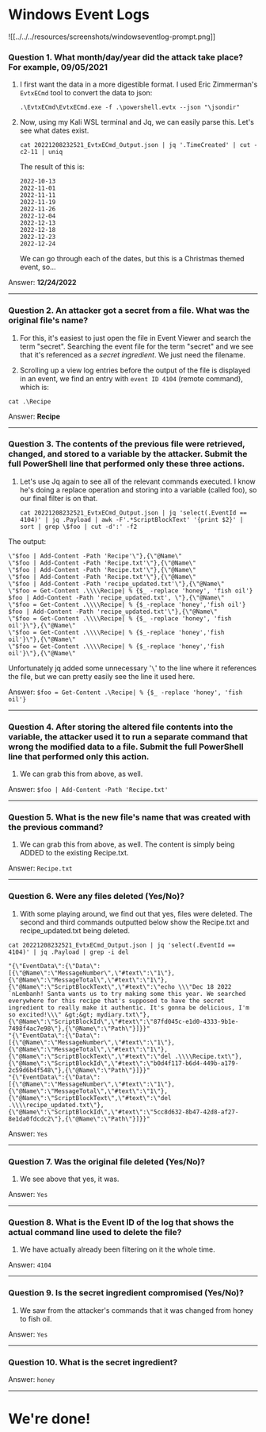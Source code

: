 # Windows Event Logs

![[../../../resources/screenshots/windowseventlog-prompt.png]]

### **Question 1. What month/day/year did the attack take place? For example, 09/05/2021**

1. I first want the data in a more digestible format. I used Eric Zimmerman's `EvtxECmd` tool to convert the data to json:

    `.\EvtxECmd\EvtxECmd.exe -f .\powershell.evtx --json "\jsondir"`

2. Now, using my Kali WSL terminal and Jq, we can easily parse this. Let's see what dates exist.

    `cat 20221208232521_EvtxECmd_Output.json | jq '.TimeCreated' | cut -c2-11 | uniq`

    The result of this is:

    ```
    2022-10-13
    2022-11-01
    2022-11-11
    2022-11-19
    2022-11-26
    2022-12-04
    2022-12-13
    2022-12-18
    2022-12-23
    2022-12-24
    ```

    We can go through each of the dates, but this is a Christmas themed event, so...

Answer: **12/24/2022**

---

### **Question 2. An attacker got a secret from a file. What was the original file's name?**

1. For this, it's easiest to just open the file in Event Viewer and search the term "secret". Searching the event file for the term "secret" and we see that it's referenced as a *secret ingredient*. We just need the filename.

2. Scrolling up a view log entries before the output of the file is displayed in an event, we find an entry with `event ID 4104` (remote command), which is:

`cat .\Recipe`

Answer: **Recipe**

---

### **Question 3. The contents of the previous file were retrieved, changed, and stored to a variable by the attacker. Submit the full PowerShell line that performed only these three actions.**

1. Let's use Jq again to see all of the relevant commands executed. I know he's doing a replace operation and storing into a variable (called foo), so our final filter is on that.

    `cat 20221208232521_EvtxECmd_Output.json | jq 'select(.EventId == 4104)' | jq .Payload | awk -F'.*ScriptBlockText' '{print $2}' | sort | grep \$foo | cut -d':' -f2`

The output:

```
\"$foo | Add-Content -Path 'Recipe'\"},{\"@Name\"
\"$foo | Add-Content -Path 'Recipe.txt'\"},{\"@Name\"
\"$foo | Add-Content -Path 'Recipe.txt'\"},{\"@Name\"
\"$foo | Add-Content -Path 'Recipe.txt'\"},{\"@Name\"
\"$foo | Add-Content -Path 'recipe_updated.txt'\"},{\"@Name\"
\"$foo = Get-Content .\\\\Recipe| % {$_ -replace 'honey', 'fish oil'} $foo | Add-Content -Path 'recipe_updated.txt', \"},{\"@Name\"
\"$foo = Get-Content .\\\\Recipe| % {$_-replace 'honey','fish oil'} $foo | Add-Content -Path 'recipe_updated.txt'\"},{\"@Name\"
\"$foo = Get-Content .\\\\Recipe| % {$_ -replace 'honey', 'fish oil'}\"},{\"@Name\"
\"$foo = Get-Content .\\\\Recipe| % {$_-replace 'honey','fish oil'}\"},{\"@Name\"
\"$foo = Get-Content .\\\\Recipe| % {$_-replace 'honey','fish oil'}\"},{\"@Name\"
```

Unfortunately jq added some unnecessary '`\`' to the line where it references the file, but we can pretty easily see the line it used here.

Answer: `$foo = Get-Content .\Recipe| % {$_ -replace 'honey', 'fish oil'}`

---

### **Question 4. After storing the altered file contents into the variable, the attacker used it to run a separate command that wrong the modified data to a file. Submit the full PowerShell line that performed only this action.**

1. We can grab this from above, as well.

Answer: `$foo | Add-Content -Path 'Recipe.txt'`

---

### **Question 5. What is the new file's name that was created with the previous command?**

1. We can grab this from above, as well. The content is simply being ADDED to the existing Recipe.txt.

Answer: `Recipe.txt`

---

### **Question 6. Were any files deleted (Yes/No)?**

1. With some playing around, we find out that yes, files were deleted. The second and third commands outputted below show the Recipe.txt and recipe_updated.txt being deleted.

`cat 20221208232521_EvtxECmd_Output.json | jq 'select(.EventId == 4104)' | jq .Payload | grep -i del`

```
"{\"EventData\":{\"Data\":[{\"@Name\":\"MessageNumber\",\"#text\":\"1\"},{\"@Name\":\"MessageTotal\",\"#text\":\"1\"},{\"@Name\":\"ScriptBlockText\",\"#text\":\"echo \\\"Dec 18 2022 `nLembanh! Santa wants us to try making some this year. We searched everywhere for this recipe that's supposed to have the secret ingredient to really make it authentic. It's gonna be delicious, I'm so excited!\\\" &gt;&gt; mydiary.txt\"},{\"@Name\":\"ScriptBlockId\",\"#text\":\"87fd045c-e1d0-4333-9b1e-7498f4ac7e98\"},{\"@Name\":\"Path\"}]}}"
"{\"EventData\":{\"Data\":[{\"@Name\":\"MessageNumber\",\"#text\":\"1\"},{\"@Name\":\"MessageTotal\",\"#text\":\"1\"},{\"@Name\":\"ScriptBlockText\",\"#text\":\"del .\\\\Recipe.txt\"},{\"@Name\":\"ScriptBlockId\",\"#text\":\"b0d4f117-b6d4-449b-a179-2c59d6b4f548\"},{\"@Name\":\"Path\"}]}}"
"{\"EventData\":{\"Data\":[{\"@Name\":\"MessageNumber\",\"#text\":\"1\"},{\"@Name\":\"MessageTotal\",\"#text\":\"1\"},{\"@Name\":\"ScriptBlockText\",\"#text\":\"del .\\\\recipe_updated.txt\"},{\"@Name\":\"ScriptBlockId\",\"#text\":\"5cc8d632-8b47-42d8-af27-8e1da0fdcdc2\"},{\"@Name\":\"Path\"}]}}"
```

Answer: `Yes`

---

### **Question 7. Was the original file deleted (Yes/No)?**

1. We see above that yes, it was.

Answer: `Yes`

---

### **Question 8. What is the Event ID of the log that shows the actual command line used to delete the file?**

1. We have actually already been filtering on it the whole time.

Answer: `4104`

---

### **Question 9. Is the secret ingredient compromised (Yes/No)?**

1. We saw from the attacker's commands that it was changed from honey to fish oil.

Answer: `Yes`

---

### **Question 10. What is the secret ingredient?**

Answer: `honey`

---

# **We're done!**